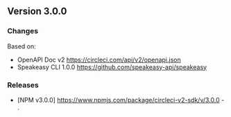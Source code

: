 

## Version 3.0.0
### Changes
Based on:
- OpenAPI Doc v2 https://circleci.com/api/v2/openapi.json
- Speakeasy CLI 1.0.0 https://github.com/speakeasy-api/speakeasy
### Releases
- [NPM v3.0.0] https://www.npmjs.com/package/circleci-v2-sdk/v/3.0.0 - .